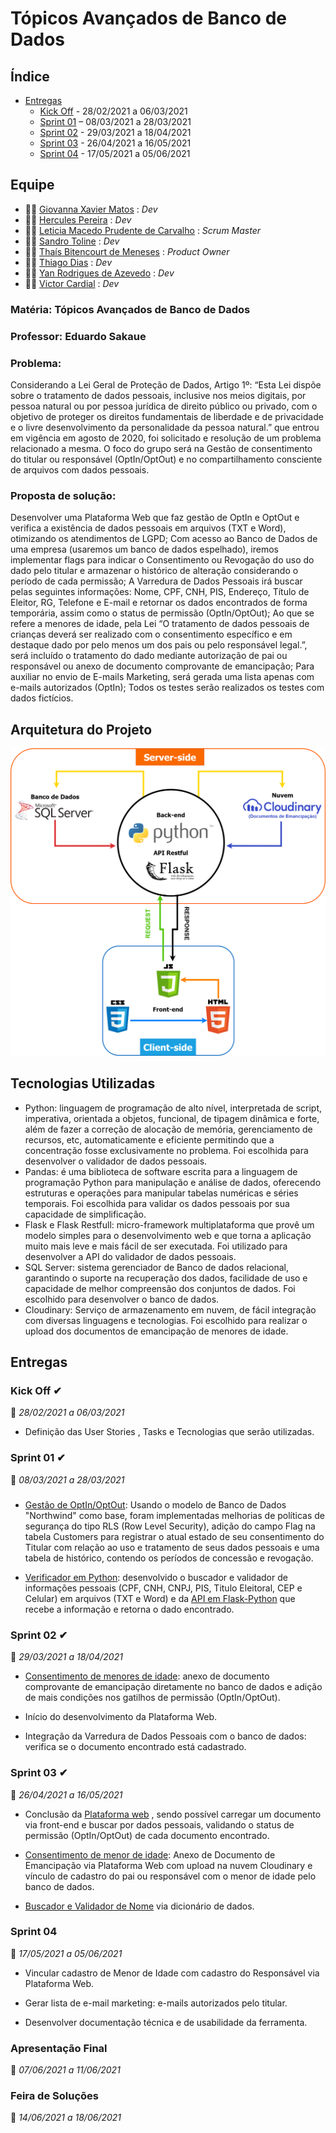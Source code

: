  # Tópicos Avançados de Banco de Dados

## Índice

-  [Entregas](#entregas)
    - [Kick Off](#kick-off-✔) - 28/02/2021 a 06/03/2021 
    - [Sprint 01](#sprint-01-✔) – 08/03/2021 a 28/03/2021
    - [Sprint 02](#sprint-02-✔) - 29/03/2021 a 18/04/2021
    - [Sprint 03](#sprint-03-✔)  - 26/04/2021 a 16/05/2021
    - [Sprint 04](#sprint-04) - 17/05/2021 a 05/06/2021

## Equipe

- 👩‍💻 [Giovanna Xavier Matos](https://www.linkedin.com/in/giovanna-xavier-matos-975538156/) : _Dev_
- 👨‍💻 [Hercules Pereira](https://www.linkedin.com/in/hercules-pereira/) : _Dev_
- 👩‍💻 [Leticia Macedo Prudente de Carvalho](https://www.linkedin.com/mwlite/in/leticia-macedo-prudente-de-carvalho-a0413416a/) : _Scrum Master_
- 👨‍💻 [Sandro Toline](https://www.linkedin.com/in/sandro-toline-149997115/) : _Dev_
- 👩‍💻 [Thaís Bitencourt de Meneses](https://www.linkedin.com/in/thaisbitencourt/) : _Product Owner_
- 👨‍💻 [Thiago Dias](https://www.linkedin.com/in/thiago-dias-19919616b/) : _Dev_
- 👨‍💻 [Yan Rodrigues de Azevedo](https://www.linkedin.com/in/yan-rodrigues/) : _Dev_
- 👨‍💻 [Victor Cardial](https://www.linkedin.com/in/victor-cardial-de-menezes-pereira-67491018a/) : _Dev_

### Matéria: Tópicos Avançados de Banco de Dados
### Professor: Eduardo Sakaue

### Problema:
Considerando a Lei Geral de Proteção de Dados, Artigo 1º: “Esta Lei dispõe sobre o tratamento de dados pessoais, inclusive nos meios digitais, por pessoa natural ou por pessoa jurídica de direito público ou privado, com o objetivo de proteger os direitos fundamentais de liberdade e de privacidade e o livre desenvolvimento da personalidade da pessoa natural.” que entrou em vigência em agosto de 2020, foi solicitado e resolução de um problema relacionado a mesma.
O foco do grupo será na Gestão de consentimento do titular ou responsável (OptIn/OptOut) e no compartilhamento consciente de arquivos com dados pessoais.

### Proposta de solução:
Desenvolver uma Plataforma Web que faz gestão de OptIn e OptOut e verifica a existência de dados pessoais em arquivos (TXT e Word), otimizando os atendimentos de LGPD;
Com acesso ao Banco de Dados de uma empresa (usaremos um banco de dados espelhado), iremos implementar flags para indicar o Consentimento ou Revogação do uso do dado pelo titular e armazenar o histórico de alteração considerando o período de cada permissão; 
A Varredura de Dados Pessoais irá buscar pelas seguintes informações: Nome, CPF, CNH, PIS, Endereço, Título de Eleitor, RG, Telefone e E-mail e retornar os dados encontrados de forma temporária, assim como o status de permissão (OptIn/OptOut);
Ao que se refere a menores de idade, pela Lei “O tratamento de dados pessoais de crianças deverá ser realizado com o consentimento específico e em destaque dado por pelo menos um dos pais ou pelo responsável legal.”, será incluído o tratamento do dado mediante autorização de pai ou responsável ou anexo de documento comprovante de emancipação;
Para auxiliar no envio de E-mails Marketing, será gerada uma lista apenas com e-mails autorizados (OptIn);
Todos os testes serão realizados os testes com dados fictícios.


## Arquitetura do Projeto
![](arquitetura_do_projeto.png)  


## Tecnologias Utilizadas

- Python: linguagem de programação de alto nível, interpretada de script, imperativa, orientada a objetos, funcional, de tipagem dinâmica e forte, além de fazer a correção de alocação de memória, gerenciamento de recursos, etc, automaticamente e eficiente permitindo que a concentração fosse exclusivamente no problema. Foi escolhida para desenvolver o validador de dados pessoais.
- Pandas: é uma biblioteca de software escrita para a linguagem de programação Python para manipulação e análise de dados, oferecendo estruturas e operações para manipular tabelas numéricas e séries temporais. Foi escolhida para validar os dados pessoais por sua capacidade de simplificação.
- Flask e Flask Restfull: micro-framework multiplataforma que provê um modelo simples para o desenvolvimento web e que torna a aplicação muito mais leve e mais fácil de ser executada. Foi utilizado para desenvolver a API do validador de dados pessoais.
- SQL Server: sistema gerenciador de Banco de dados relacional, garantindo o suporte na recuperação dos dados, facilidade de uso e capacidade de melhor compreensão dos conjuntos de dados. Foi escolhido para desenvolver o banco de dados.
- Cloudinary: Serviço de armazenamento em nuvem, de fácil integração com diversas linguagens e tecnologias. Foi escolhido para realizar o upload dos documentos de emancipação de menores de idade.



## Entregas

### Kick Off ✔
📅 *28/02/2021 a 06/03/2021*

- Definição das User Stories , Tasks e Tecnologias que serão utilizadas.

### Sprint 01 ✔
📅 *08/03/2021 a 28/03/2021*

##### 

- [Gestão de OptIn/OptOut](https://github.com/ThaisBitencourt/Topicos-Avancados-em-Banco-de-Dados/blob/main/banco/sprint1/README.md): Usando o modelo de Banco de Dados "Northwind" como base, foram implementadas melhorias de políticas de segurança do tipo RLS (Row Level Security), adição do campo Flag na tabela Customers para registrar o atual estado de seu consentimento do Titular com relação ao uso e tratamento de seus dados pessoais e uma tabela de histórico, contendo os períodos de concessão e revogação.


- [Verificador em Python](https://github.com/ThaisBitencourt/Topicos-Avancados-em-Banco-de-Dados/blob/main/ApiPython-Back-end/check_doc_content.py): desenvolvido o buscador e validador de informações pessoais (CPF, CNH, CNPJ, PIS, Titulo Eleitoral, CEP e Celular) em arquivos (TXT e Word) e da [API em Flask-Python](https://github.com/ThaisBitencourt/Topicos-Avancados-em-Banco-de-Dados/tree/main/ApiPython-Back-end) que recebe a informação e retorna o dado encontrado.


### Sprint 02 ✔
📅 *29/03/2021 a 18/04/2021*

- [Consentimento de menores de idade](https://github.com/ThaisBitencourt/Topicos-Avancados-em-Banco-de-Dados/blob/main/banco/sprint2/README.md): anexo de documento comprovante de emancipação diretamente no banco de dados e adição de mais condições nos gatilhos de permissão (OptIn/OptOut).

- Início do desenvolvimento da Plataforma Web.

- Integração da Varredura de Dados Pessoais com o banco de dados: verifica se o documento encontrado está cadastrado.

### Sprint 03 ✔
📅 *26/04/2021 a 16/05/2021*

- Conclusão da [Plataforma web](https://github.com/ThaisBitencourt/Topicos-Avancados-em-Banco-de-Dados/tree/main/front) , sendo possível carregar um documento via front-end e buscar por dados pessoais, validando o status de permissão (OptIn/OptOut) de cada documento encontrado.

- [Consentimento de menor de idade](https://github.com/ThaisBitencourt/Topicos-Avancados-em-Banco-de-Dados/blob/main/banco/sprint3/README.md): Anexo de Documento de Emancipação via Plataforma Web com upload na nuvem Cloudinary e vínculo de cadastro do pai ou responsável com o menor de idade pelo banco de dados.

- [Buscador e Validador de Nome](https://github.com/ThaisBitencourt/Topicos-Avancados-em-Banco-de-Dados/commit/c42c4cb695a0678ff3a8b74f6124488e68e11b0d) via dicionário de dados.

### Sprint 04
📅 *17/05/2021 a 05/06/2021*
- Vincular cadastro de Menor de Idade com cadastro do Responsável via Plataforma Web.

- Gerar lista de e-mail marketing: e-mails autorizados pelo titular.

- Desenvolver documentação técnica e de usabilidade da ferramenta.

### Apresentação Final 
📅 *07/06/2021 a 11/06/2021*

### Feira de Soluções 
📅 *14/06/2021 a 18/06/2021*


